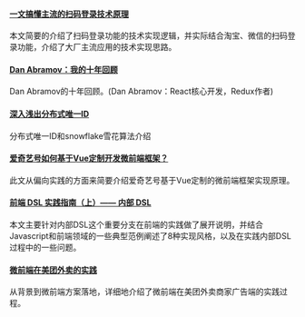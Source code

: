 
#### [一文搞懂主流的扫码登录技术原理](https://mp.weixin.qq.com/s/xVk2hGnBRRCgtL9tYWWarw)
本文简要的介绍了扫码登录功能的技术实现逻辑，并实际结合淘宝、微信的扫码登录功能，介绍了大厂主流应用的技术实现思路。

#### [Dan Abramov：我的十年回顾](https://mp.weixin.qq.com/s/3WgFRvvz3huZ85O4WPy81Q)
Dan Abramov的十年回顾。(Dan Abramov：React核心开发，Redux作者)

#### [深入浅出分布式唯一ID](https://juejin.im/post/5e43b22251882549361e4be4)
分布式唯一ID和snowflake雪花算法介绍

#### [爱奇艺号如何基于Vue定制开发微前端框架？](https://mp.weixin.qq.com/s/z3Ir-RnPQGXGRh6pDTu8IA)
此文从偏向实践的方面来简要介绍爱奇艺号基于Vue定制的微前端框架实现原理。

#### [前端 DSL 实践指南（上）—— 内部 DSL](https://zhuanlan.zhihu.com/p/107947462)
本文主要针对内部DSL这个重要分支在前端的实践做了展开说明，并结合Javascript和前端领域的一些典型范例阐述了8种实现风格，以及在实践内部DSL过程中的一些问题。

#### [微前端在美团外卖的实践](https://juejin.im/post/5e57b6f0f265da57547794c9)
从背景到微前端方案落地，详细地介绍了微前端在美团外卖商家广告端的实践过程。